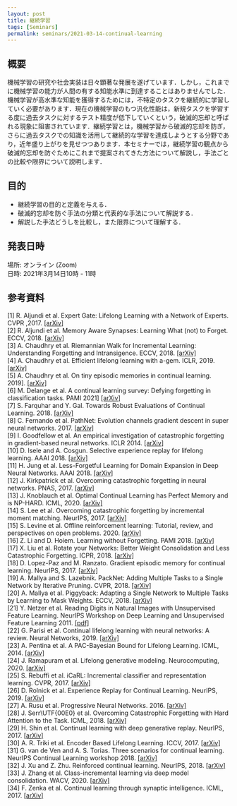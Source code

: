 ```yaml
---
layout: post
title: 継続学習
tags: [Seminars]
permalink: seminars/2021-03-14-continual-learning
---
```

 
## 概要
機械学習の研究や社会実装は日々顕著な発展を遂げています．しかし，これまでに機械学習の能力が人間の有する知能水準に到達することはありませんでした．機械学習が高水準な知能を獲得するためには，不特定のタスクを継続的に学習していく必要があります．現在の機械学習のもつ汎化性能は，新規タスクを学習する度に過去タスクに対するテスト精度が低下していくという，破滅的忘却と呼ばれる現象に阻害されています．継続学習とは，機械学習から破滅的忘却を防ぎ，さらに過去タスクでの知識を活用して継続的な学習を達成しようとする分野であり，近年盛り上がりを見せつつあります．本セミナーでは，継続学習の観点から破滅的忘却を防ぐためにこれまで提案されてきた方法について解説し，手法ごとの比較や限界について説明します．
 
## 目的
 - 継続学習の目的と定義を与える．
 - 破滅的忘却を防ぐ手法の分類と代表的な手法について解説する．
 - 解説した手法どうしを比較し，また限界について理解する．
 
## 発表日時
場所: オンライン (Zoom) \
日時: 2021年3月14日10時 - 11時
 
## 参考資料
[1] R. Aljundi et al. Expert Gate: Lifelong Learning with a Network of Experts. CVPR ,2017. [[arXiv]](https://arxiv.org/abs/1611.06194) \
[2] R. Aljundi et al. Memory Aware Synapses: Learning What (not) to Forget. ECCV, 2018. [[arXiv]](https://arxiv.org/abs/1711.09601) \
[3] A. Chaudhry et al. Riemannian Walk for Incremental Learning: Understanding Forgetting and Intransigence. ECCV, 2018. [[arXiv]](https://arxiv.org/abs/1801.10112) \
[4] A. Chaudhry et al. Efficient lifelong learning with a-gem. ICLR, 2019. [[arXiv]](https://arxiv.org/abs/1812.00420) \
[5] A. Chaudhry et al. On tiny episodic memories in continual learning. 2019]. [[arXiv]](https://arxiv.org/abs/1902.10486) \
[6] M. Delange et al. A continual learning survey: Defying forgetting in classification tasks. PAMI 2021] [[arXiv]](https://arxiv.org/abs/1909.08383) \
[7] S. Farquhar and Y. Gal. Towards Robust Evaluations of Continual Learning. 2018. [[arXiv]](https://arxiv.org/abs/1805.09733) \
[8] C. Fernando et al. PathNet: Evolution channels gradient descent in super neural networks. 2017. [[arXiv]](https://arxiv.org/abs/1701.08734) \
[9] I. Goodfellow et al. An empirical investigation of catastrophic forgetting in gradient-based neural networks. ICLR 2014. [[arXiv]](https://arxiv.org/abs/1312.6211) \
[10] D. Isele and A. Cosgun. Selective experience replay for lifelong learning. AAAI 2018. [[arXiv]](https://arxiv.org/abs/1802.10269) \
[11] H. Jung et al. Less-Forgetful Learning for Domain Expansion in Deep Neural Networks. AAAI 2018. [[arXiv]](https://arxiv.org/abs/1711.05959) \
[12] J. Kirkpatrick et al. Overcoming catastrophic forgetting in neural networks. PNAS, 2017. [[arXiv]](https://arxiv.org/abs/1612.00796) \
[13] J. Knoblauch et al. Optimal Continual Learning has Perfect Memory and is NP-HARD. ICML, 2020. [[arXiv]](https://arxiv.org/abs/2006.05188) \
[14] S. Lee et al. Overcoming catastrophic forgetting by incremental moment matching. NeurIPS, 2017. [[arXiv]](https://arxiv.org/abs/1703.08475) \
[15] S. Levine et al. Offline reinforcement learning: Tutorial, review, and perspectives on open problems. 2020. [[arXiv]](https://arxiv.org/abs/2005.01643) \
[16] Z. Li and D. Hoiem. Learning without Forgetting. PAMI 2018. [[arXiv]](https://arxiv.org/abs/1606.09282) \
[17] X. Liu et al. Rotate your Networks: Better Weight Consolidation and Less Catastrophic Forgetting. ICPR, 2018. [[arXiv]](https://arxiv.org/abs/1802.02950) \
[18] D. Lopez-Paz and M. Ranzato. Gradient episodic memory for continual learning. NeurIPS, 2017. [[arXiv]](https://arxiv.org/abs/1706.08840) \
[19] A. Mallya and S. Lazebnik. PackNet: Adding Multiple Tasks to a Single Network by Iterative Pruning. CVPR, 2018. [[arXiv]](https://arxiv.org/abs/1711.05769) \
[20] A. Mallya et al. Piggyback: Adapting a Single Network to Multiple Tasks by Learning to Mask Weights. ECCV, 2018. [[arXiv]](https://arxiv.org/abs/1801.06519) \
[21] Y. Netzer et al. Reading Digits in Natural Images with Unsupervised Feature Learning. NeurIPS Workshop on Deep Learning and Unsupervised Feature Learning 2011. [[pdf]](http://ufldl.stanford.edu/housenumbers/nips2011_housenumbers.pdf) \
[22] G. Parisi et al. Continual lifelong learning with neural networks: A review. Neural Networks, 2019. [[arXiv]](https://arxiv.org/abs/1802.07569) \
[23] A. Pentina et al. A PAC-Bayesian Bound for Lifelong Learning. ICML, 2014. [[arXiv]](https://arxiv.org/abs/1311.2838) \
[24] J. Ramapuram et al. Lifelong generative modeling. Neurocomputing, 2020. [[arXiv]](https://arxiv.org/abs/1705.09847) \
[25] S. Rebuffi et al. iCaRL: Incremental classifier and representation learning. CVPR, 2017. [[arXiv]](https://arxiv.org/abs/1611.07725) \
[26] D. Rolnick et al. Experience Replay for Continual Learning. NeurIPS, 2019. [[arXiv]](https://arxiv.org/abs/1811.11682) \
[27] A. Rusu et al. Progressive Neural Networks. 2016. [[arXiv]](https://arxiv.org/abs/1606.04671) \
[28] J. Serr\UTF{00E0} et al. Overcoming Catastrophic Forgetting with Hard Attention to the Task. ICML, 2018. [[arXiv]](https://arxiv.org/abs/1801.01423) \
[29] H. Shin et al. Continual learning with deep generative replay. NeurIPS, 2017. [[arXiv]](https://arxiv.org/abs/1705.08690) \
[30] A. R. Triki et al. Encoder Based Lifelong Learning. ICCV, 2017. [[arXiv]](https://arxiv.org/abs/1704.01920) \
[31] G. van de Ven and A. S. Torias. Three scenarios for continual learning. NeurIPS Continual Learning workshop 2018. [[arXiv]](https://arxiv.org/abs/1904.07734) \
[32] J. Xu and Z. Zhu. Reinforced continual learning. NeurIPS, 2018. [[arXiv]](https://arxiv.org/abs/1805.12369) \
[33] J. Zhang et al. Class-incremental learning via deep model consolidation. WACV, 2020. [[arXiv]](https://arxiv.org/abs/1903.07864) \
[34] F. Zenka et al. Continual learning through synaptic intelligence. ICML, 2017. [[arXiv]](https://arxiv.org/abs/1703.04200)
